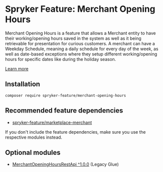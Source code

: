 # Spryker Feature: Merchant Opening Hours

Merchant Opening Hours is a feature that allows a Merchant entity to have their working/opening hours saved in the system as well as it being retrievable for presentation for curious customers. A merchant can have a Weekday Schedule, meaning a daily schedule for every day of the week, as well as date-based exceptions where they setup different working/opening hours for specific dates like during the holiday season.

[Learn more](https://docs.spryker.com/docs/pbc/all/merchant-management/202307.0/marketplace/merchant-opening-hours-feature-overview.html)

## Installation

```
composer require spryker-feature/merchant-opening-hours
```

## Recommended feature dependencies
- [spryker-feature/marketplace-merchant](https://github.com/spryker-feature/marketplace-merchant)

If you don't include the feature dependencies, make sure you use the respective modules instead.

## Optional modules
- [MerchantOpeningHoursRestApi ^1.0.0](https://github.com/spryker/merchant-opening-hours-rest-api) (Legacy Glue)
